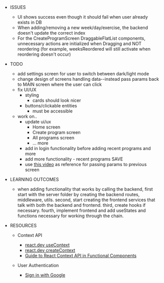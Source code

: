 - ISSUES

  - UI shows success even though it should fail when user already exists in DB
  - When adding/removing a new week/day/exercise, the backend doesn't update the correct index
  - For the CreateProgramScreen DraggableFlatList components, unnecessary actions are initialized when Dragging and NOT reordering (for example, weeksReordered will still activate when reordering doesn't occur)

- TODO

  - add settings screen for user to switch between dark/light mode
  - change design of screens handling data--instead pass params back to MAIN screen where the user can click
  - fix UI/UX
    - styling
      - cards should look nicer
    - buttons/clickable entities
      - must be accessible
  - work on..
    - update ui/ux
      - Home screen
      - Create program screen
      - All programs screen
      - ... more
    - add in login functionality before adding recent programs and more
    - add more functionality - recent programs
      SAVE
    - use [this video](https://www.youtube.com/watch?v=LngU_qwAhQA) as reference for passing params to previous screen

- LEARNING OUTCOMES

  - when adding functionality that works by calling the backend, first start with the server folder by creating the backend routes, middleware, utils. second, start creating the frontend services that talk with both the backend and frontend. third, create hooks if necessary. fourth, implement frontend and add useStates and functions necessary for working through the chain.

- RESOURCES

  - Context API

    - [react.dev useContext](https://react.dev/reference/react/useContext)
    - [react.dev createContext](https://react.dev/reference/react/createContext)
    - [Guide to React Context API in Functional Components](https://dev.to/danireptor/guide-to-react-context-api-on-functional-components-1kj4)

  - User Authentication
    - [Sign in with Google](https://youtu.be/BDeKTPQzvR4?si=DnjRL84vsmrnR0oH)
